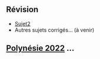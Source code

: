 ## Révision
* [Sujet2](https://github.com/thfruchart/tnsi/blob/main/DS/sujet_2.pdf)
* Autres sujets corrigés... (à venir) [](https://pixees.fr/informatiquelycee/term/suj_bac/)
## [Polynésie 2022](https://github.com/thfruchart/tnsi/blob/main/DS/J1PO-2022.pdf) ... [](https://ens-fr.gitlab.io/algo2/9-BAC/1-jipo1/)




